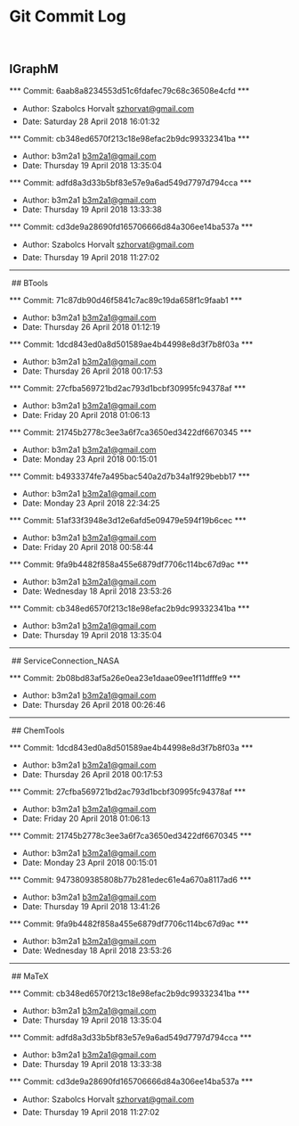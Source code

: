 # Git Commit Log

<a id="IGraphM" style="width:0;height:0;margin:0;padding:0;">&zwnj;</a>
## IGraphM

*** Commit: 6aab8a8234553d51c6fdafec79c68c36508e4cfd ***
* Author:  Szabolcs HorvaÌt <szhorvat@gmail.com>
* Date: Saturday 28 April 2018 16:01:32

*** Commit: cb348ed6570f213c18e98efac2b9dc99332341ba ***
* Author:  b3m2a1 <b3m2a1@gmail.com>
* Date: Thursday 19 April 2018 13:35:04

*** Commit: adfd8a3d33b5bf83e57e9a6ad549d7797d794cca ***
* Author:  b3m2a1 <b3m2a1@gmail.com>
* Date: Thursday 19 April 2018 13:33:38

*** Commit: cd3de9a28690fd165706666d84a306ee14ba537a ***
* Author:  Szabolcs HorvaÌt <szhorvat@gmail.com>
* Date: Thursday 19 April 2018 11:27:02


<hr/>
<a id="BTools" style="width:0;height:0;margin:0;padding:0;">&zwnj;</a>
## BTools

*** Commit: 71c87db90d46f5841c7ac89c19da658f1c9faab1 ***
* Author:  b3m2a1 <b3m2a1@gmail.com>
* Date: Thursday 26 April 2018 01:12:19

*** Commit: 1dcd843ed0a8d501589ae4b44998e8d3f7b8f03a ***
* Author:  b3m2a1 <b3m2a1@gmail.com>
* Date: Thursday 26 April 2018 00:17:53

*** Commit: 27cfba569721bd2ac793d1bcbf30995fc94378af ***
* Author:  b3m2a1 <b3m2a1@gmail.com>
* Date: Friday 20 April 2018 01:06:13

*** Commit: 21745b2778c3ee3a6f7ca3650ed3422df6670345 ***
* Author:  b3m2a1 <b3m2a1@gmail.com>
* Date: Monday 23 April 2018 00:15:01

*** Commit: b4933374fe7a495bac540a2d7b34a1f929bebb17 ***
* Author:  b3m2a1 <b3m2a1@gmail.com>
* Date: Monday 23 April 2018 22:34:25

*** Commit: 51af33f3948e3d12e6afd5e09479e594f19b6cec ***
* Author:  b3m2a1 <b3m2a1@gmail.com>
* Date: Friday 20 April 2018 00:58:44

*** Commit: 9fa9b4482f858a455e6879df7706c114bc67d9ac ***
* Author:  b3m2a1 <b3m2a1@gmail.com>
* Date: Wednesday 18 April 2018 23:53:26

*** Commit: cb348ed6570f213c18e98efac2b9dc99332341ba ***
* Author:  b3m2a1 <b3m2a1@gmail.com>
* Date: Thursday 19 April 2018 13:35:04


<hr/>
<a id="ServiceConnection_NASA" style="width:0;height:0;margin:0;padding:0;">&zwnj;</a>
## ServiceConnection_NASA

*** Commit: 2b08bd83af5a26e0ea23e1daae09ee1f11dfffe9 ***
* Author:  b3m2a1 <b3m2a1@gmail.com>
* Date: Thursday 26 April 2018 00:26:46


<hr/>
<a id="ChemTools" style="width:0;height:0;margin:0;padding:0;">&zwnj;</a>
## ChemTools

*** Commit: 1dcd843ed0a8d501589ae4b44998e8d3f7b8f03a ***
* Author:  b3m2a1 <b3m2a1@gmail.com>
* Date: Thursday 26 April 2018 00:17:53

*** Commit: 27cfba569721bd2ac793d1bcbf30995fc94378af ***
* Author:  b3m2a1 <b3m2a1@gmail.com>
* Date: Friday 20 April 2018 01:06:13

*** Commit: 21745b2778c3ee3a6f7ca3650ed3422df6670345 ***
* Author:  b3m2a1 <b3m2a1@gmail.com>
* Date: Monday 23 April 2018 00:15:01

*** Commit: 9473809385808b77b281edec61e4a670a8117ad6 ***
* Author:  b3m2a1 <b3m2a1@gmail.com>
* Date: Thursday 19 April 2018 13:41:26

*** Commit: 9fa9b4482f858a455e6879df7706c114bc67d9ac ***
* Author:  b3m2a1 <b3m2a1@gmail.com>
* Date: Wednesday 18 April 2018 23:53:26


<hr/>
<a id="MaTeX" style="width:0;height:0;margin:0;padding:0;">&zwnj;</a>
## MaTeX

*** Commit: cb348ed6570f213c18e98efac2b9dc99332341ba ***
* Author:  b3m2a1 <b3m2a1@gmail.com>
* Date: Thursday 19 April 2018 13:35:04

*** Commit: adfd8a3d33b5bf83e57e9a6ad549d7797d794cca ***
* Author:  b3m2a1 <b3m2a1@gmail.com>
* Date: Thursday 19 April 2018 13:33:38

*** Commit: cd3de9a28690fd165706666d84a306ee14ba537a ***
* Author:  Szabolcs HorvaÌt <szhorvat@gmail.com>
* Date: Thursday 19 April 2018 11:27:02


